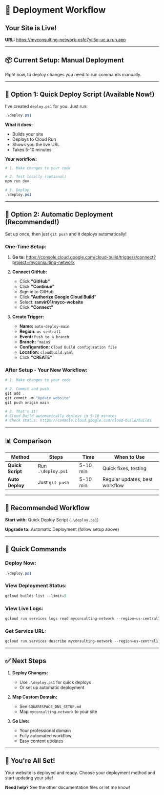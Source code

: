 # 🚀 Deployment Workflow

## Your Site is Live!

**URL:** https://myconsulting-network-osfc7yil5q-uc.a.run.app

---

## 📦 Current Setup: Manual Deployment

Right now, to deploy changes you need to run commands manually.

---

## 🔄 Option 1: Quick Deploy Script (Available Now!)

I've created `deploy.ps1` for you. Just run:

```powershell
.\deploy.ps1
```

**What it does:**
- Builds your site
- Deploys to Cloud Run
- Shows you the live URL
- Takes 5-10 minutes

**Your workflow:**
```powershell
# 1. Make changes to your code

# 2. Test locally (optional)
npm run dev

# 3. Deploy
.\deploy.ps1
```

---

## 🤖 Option 2: Automatic Deployment (Recommended!)

Set up once, then just `git push` and it deploys automatically!

### **One-Time Setup:**

1. **Go to:** https://console.cloud.google.com/cloud-build/triggers/connect?project=myconsulting-network

2. **Connect GitHub:**
   - Click **"GitHub"**
   - Click **"Continue"**
   - Sign in to GitHub
   - Click **"Authorize Google Cloud Build"**
   - Select: **ranvir01/myco-website**
   - Click **"Connect"**

3. **Create Trigger:**
   - **Name:** `auto-deploy-main`
   - **Region:** `us-central1`
   - **Event:** `Push to a branch`
   - **Branch:** `^main$`
   - **Configuration:** `Cloud Build configuration file`
   - **Location:** `cloudbuild.yaml`
   - Click **"CREATE"**

### **After Setup - Your New Workflow:**

```powershell
# 1. Make changes to your code

# 2. Commit and push
git add .
git commit -m "Update website"
git push origin main

# 3. That's it! 
# Cloud Build automatically deploys in 5-10 minutes
# Check status: https://console.cloud.google.com/cloud-build/builds
```

---

## 📊 Comparison

| Method | Steps | Time | When to Use |
|--------|-------|------|-------------|
| **Quick Script** | Run `.\deploy.ps1` | 5-10 min | Quick fixes, testing |
| **Auto Deploy** | Just `git push` | 5-10 min | Regular updates, best workflow |

---

## 🎯 Recommended Workflow

**Start with:** Quick Deploy Script (`.\deploy.ps1`)

**Upgrade to:** Automatic Deployment (follow setup above)

---

## 📝 Quick Commands

### Deploy Now:
```powershell
.\deploy.ps1
```

### View Deployment Status:
```powershell
gcloud builds list --limit=5
```

### View Live Logs:
```powershell
gcloud run services logs read myconsulting-network --region=us-central1 --tail
```

### Get Service URL:
```powershell
gcloud run services describe myconsulting-network --region=us-central1 --format='value(status.url)'
```

---

## ✅ Next Steps

1. **Deploy Changes:**
   - Use `.\deploy.ps1` for quick deploys
   - Or set up automatic deployment

2. **Map Custom Domain:**
   - See `SQUARESPACE_DNS_SETUP.md`
   - Map `myconsulting.network` to your site

3. **Go Live:**
   - Your professional domain
   - Fully automated workflow
   - Easy content updates

---

## 🎉 You're All Set!

Your website is deployed and ready. Choose your deployment method and start updating your site!

**Need help?** See the other documentation files or let me know!

